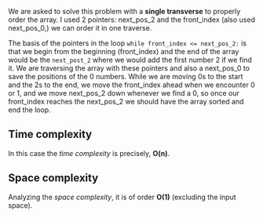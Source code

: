 We are asked to solve this problem with a **single transverse** to properly order the array.
I used 2 pointers: next_pos_2 and the front_index (also used next_pos_0,) we can order it
in one traverse.

The basis of the pointers in the loop `while front_index <= next_pos_2:` is that
we begin from the beginning (front_index) and the end of the array would be the
`next_post_2` where we would add the first number 2 if we find it. We are traversing
the array with these pointers and also a next_pos_0 to save the positions of the 0 numbers.
While we are moving 0s to the start and the 2s to the end, we move the front_index ahead
when we encounter 0 or 1, and we move next_pos_2 down whenever we find a 0, so once our
front_index reaches the next_pos_2 we should have the array sorted and end the loop.

## Time complexity

In this case the _time complexity_ is precisely, **O(n)**.

## Space complexity

Analyzing the _space complexity_, it is of order **O(1)** (excluding the input space).
